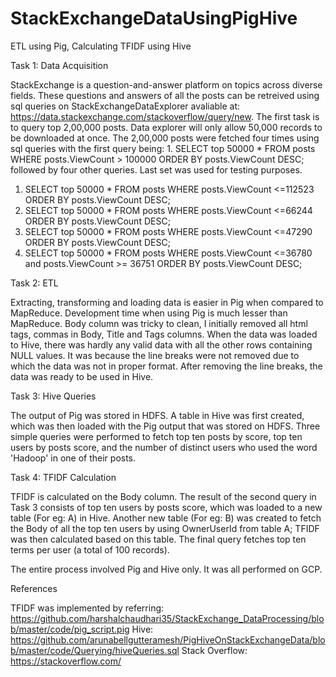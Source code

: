 # StackExchangeDataUsingPigHive
ETL using Pig, Calculating TFIDF using Hive

Task 1: Data Acquisition

StackExchange is a question-and-answer platform on topics across diverse fields. These questions and answers of all the posts can be retreived using sql queries on  StackExchangeDataExplorer avaliable at: https://data.stackexchange.com/stackoverflow/query/new. The first task is to query top 2,00,000 posts. Data explorer will only allow 50,000 records to be downloaded at once. The 2,00,000 posts were fetched four times using sql queries with the first query being: 1.	SELECT top 50000 * FROM posts WHERE posts.ViewCount > 100000 ORDER BY posts.ViewCount DESC; followed by four other queries. Last set was used for testing purposes.

1. SELECT top 50000 * FROM posts WHERE posts.ViewCount <=112523 ORDER BY posts.ViewCount DESC;
2. SELECT top 50000 * FROM posts WHERE posts.ViewCount <=66244 ORDER BY posts.ViewCount DESC;
3. SELECT top 50000 * FROM posts WHERE posts.ViewCount <=47290 ORDER BY posts.ViewCount DESC;
4. SELECT top 50000 * FROM posts WHERE posts.ViewCount <=36780 and posts.ViewCount >= 36751 ORDER BY posts.ViewCount DESC;

Task 2: ETL

Extracting, transforming and loading data is easier in Pig when compared to MapReduce. Development time when using Pig is much lesser than MapReduce. 
Body column was tricky to clean, I initially removed all html tags, commas in Body, Title and Tags columns. When the data was loaded to Hive, there was hardly any valid data with all the other rows containing NULL values. It was because the line breaks were not removed due to which the data was not in proper format. After removing the line breaks, the data was ready to be used in Hive.

Task 3: Hive Queries

The output of Pig was stored in HDFS. A table in Hive was first created, which was then loaded with the Pig output that was stored on HDFS.
Three simple queries were performed to fetch top ten posts by score, top ten users by posts score, and the number of distinct users who used the word 'Hadoop' in one of their posts.

Task 4: TFIDF Calculation

TFIDF is calculated on the Body column. The result of the second query in Task 3 consists of top ten users by posts score, which was loaded to a new table (For eg: A) in Hive. Another new table (For eg: B) was created to fetch the Body of all the top ten users by using OwnerUserId from table A; TFIDF was then calculated based on this table. The final query fetches top ten terms per user (a total of 100 records).

The entire process involved Pig and Hive only. It was all performed on GCP.

References

TFIDF was implemented by referring: https://github.com/harshalchaudhari35/StackExchange_DataProcessing/blob/master/code/pig_script.pig
Hive: https://github.com/arunabellgutteramesh/PigHiveOnStackExchangeData/blob/master/code/Querying/hiveQueries.sql
Stack Overflow: https://stackoverflow.com/
